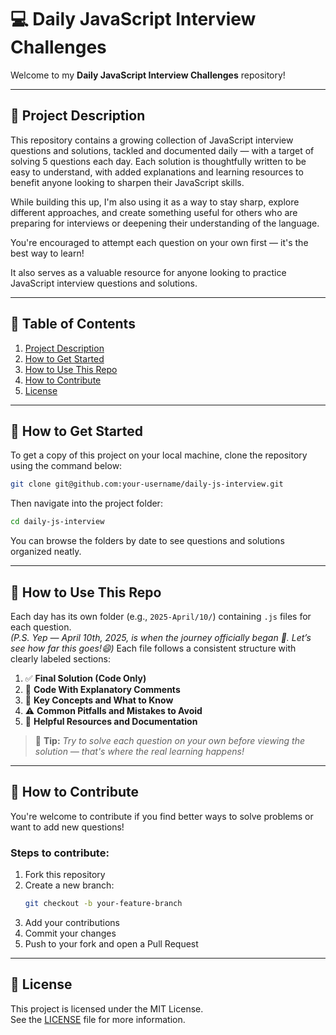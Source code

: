 # 💻 Daily JavaScript Interview Challenges

Welcome to my **Daily JavaScript Interview Challenges** repository!

---

## 📖 Project Description

This repository contains a growing collection of JavaScript interview questions and solutions, tackled and documented daily — with a target of solving 5 questions each day. Each solution is thoughtfully written to be easy to understand, with added explanations and learning resources to benefit anyone looking to sharpen their JavaScript skills.

While building this up, I'm also using it as a way to stay sharp, explore different approaches, and create something useful for others who are preparing for interviews or deepening their understanding of the language.

You're encouraged to attempt each question on your own first — it's the best way to learn!

It also serves as a valuable resource for anyone looking to practice JavaScript interview questions and solutions.

---

## 📌 Table of Contents

1. [Project Description](#-project-description)
2. [How to Get Started](#-how-to-get-started)
3. [How to Use This Repo](#-how-to-use-this-repo)
4. [How to Contribute](#-how-to-contribute)
5. [License](#-license)

---

## 🚀 How to Get Started

To get a copy of this project on your local machine, clone the repository using the command below:

```bash
git clone git@github.com:your-username/daily-js-interview.git
```

Then navigate into the project folder:

```bash
cd daily-js-interview
```

You can browse the folders by date to see questions and solutions organized neatly.

---

## 📂 How to Use This Repo

Each day has its own folder (e.g., `2025-April/10/`) containing `.js` files for each question.  
_(P.S. Yep — April 10th, 2025, is when the journey officially began 🚀. Let’s see how far this goes!😄)_
Each file follows a consistent structure with clearly labeled sections:

1. ✅ **Final Solution (Code Only)**
2. 🧩 **Code With Explanatory Comments**
3. 📘 **Key Concepts and What to Know**
4. ⚠️ **Common Pitfalls and Mistakes to Avoid**
5. 🔗 **Helpful Resources and Documentation**

> 🧠 **Tip:** _Try to solve each question on your own before viewing the solution — that's where the real learning happens!_

---

## 🤝 How to Contribute

You're welcome to contribute if you find better ways to solve problems or want to add new questions!

### Steps to contribute:
1. Fork this repository
2. Create a new branch:  
   ```bash
   git checkout -b your-feature-branch
   ```
3. Add your contributions
4. Commit your changes
5. Push to your fork and open a Pull Request

---

## 📄 License

This project is licensed under the MIT License.  
See the [LICENSE](./LICENSE) file for more information.
